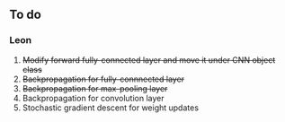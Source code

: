 ## To do

### Leon

1. ~~Modify forward fully-connected layer and move it under CNN object class~~
2. ~~Backpropagation for fully-connnected layer~~
3. ~~Backpropagation for max-pooling layer~~
4. Backpropagation for convolution layer
5. Stochastic gradient descent for weight updates